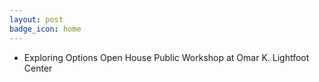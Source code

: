 ```yaml
---
layout: post
badge_icon: home
---
```


* Exploring Options Open House Public Workshop at Omar K. Lightfoot Center
